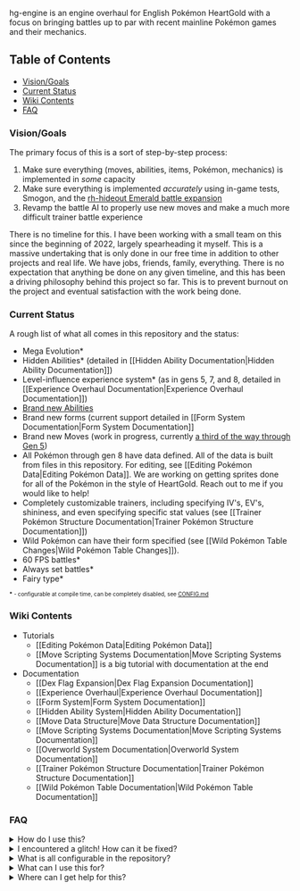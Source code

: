 hg-engine is an engine overhaul for English Pokémon HeartGold with a focus on bringing battles up to par with recent mainline Pokémon games and their mechanics.  

## Table of Contents

- [Vision/Goals](#visiongoals)
- [Current Status](#current-status)
- [Wiki Contents](#wiki-contents)
- [FAQ](#faq)

### Vision/Goals
The primary focus of this is a sort of step-by-step process:

1) Make sure everything (moves, abilities, items, Pokémon, mechanics) is implemented in *some* capacity
2) Make sure everything is implemented *accurately* using in-game tests, Smogon, and the [rh-hideout Emerald battle expansion](https://github.com/rh-hideout/pokeemerald-expansion)
3) Revamp the battle AI to properly use new moves and make a much more difficult trainer battle experience

There is no timeline for this.  I have been working with a small team on this since the beginning of 2022, largely spearheading it myself.  This is a massive undertaking that is only done in our free time in addition to other projects and real life.  We have jobs, friends, family, everything.  There is no expectation that anything be done on any given timeline, and this has been a driving philosophy behind this project so far.  This is to prevent burnout on the project and eventual satisfaction with the work being done.

### Current Status
A rough list of what all comes in this repository and the status:
- Mega Evolution*
- Hidden Abilities* (detailed in [[Hidden Ability Documentation|Hidden Ability Documentation]])
- Level-influence experience system* (as in gens 5, 7, and 8, detailed in [[Experience Overhaul Documentation|Experience Overhaul Documentation]])
- [Brand new Abilities](https://github.com/users/BluRosie/projects/1)
- Brand new forms (current support detailed in [[Form System Documentation|Form System Documentation]]
- Brand new Moves (work in progress, currently [a third of the way through Gen 5](https://github.com/BluRosie/hg-engine/issues/17))
- All Pokémon through gen 8 have data defined.  All of the data is built from files in this repository.  For editing, see [[Editing Pokémon Data|Editing Pokémon Data]].  We are working on getting sprites done for all of the Pokémon in the style of HeartGold.  Reach out to me if you would like to help!
- Completely customizable trainers, including specifying IV's, EV's, shininess, and even specifying specific stat values (see [[Trainer Pokémon Structure Documentation|Trainer Pokémon Structure Documentation]])
- Wild Pokémon can have their form specified (see [[Wild Pokémon Table Changes|Wild Pokémon Table Changes]]).
- 60 FPS battles*
- Always set battles*
- Fairy type*

<sup><sub><b>*</b> - configurable at compile time, can be completely disabled, see [CONFIG.md](https://github.com/BluRosie/hg-engine/blob/main/CONFIG.md)</sub></sup>

### Wiki Contents

- Tutorials
  - [[Editing Pokémon Data|Editing Pokémon Data]]
  - [[Move Scripting Systems Documentation|Move Scripting Systems Documentation]] is a big tutorial with documentation at the end
- Documentation
  - [[Dex Flag Expansion|Dex Flag Expansion Documentation]]
  - [[Experience Overhaul|Experience Overhaul Documentation]]
  - [[Form System|Form System Documentation]]
  - [[Hidden Ability System|Hidden Ability Documentation]]
  - [[Move Data Structure|Move Data Structure Documentation]]
  - [[Move Scripting Systems Documentation|Move Scripting Systems Documentation]]
  - [[Overworld System Documentation|Overworld System Documentation]]
  - [[Trainer Pokémon Structure Documentation|Trainer Pokémon Structure Documentation]]
  - [[Wild Pokémon Table Documentation|Wild Pokémon Table Documentation]]


### FAQ
<details>
<summary>How do I use this?</summary>
<br>

Read the [README from the repository](https://github.com/BluRosie/hg-engine/blob/main/README.md).  This goes through how to install it from a fresh install of Windows, Debian Linux, and MacOS.  If you are capable of building the [CFRU](https://github.com/Skeli789/Complete-Fire-Red-Upgrade), you are capable of building this.
</details>

<details>
<summary>I encountered a glitch!  How can it be fixed?</summary>
<br>

Please create an issue on the [Github Issues page](https://github.com/BluRosie/hg-engine/issues/).  This should detail reproduction steps and, if you're the best bug reporter ever, include a save file or a save state so that we can easily reproduce it.
</details>

<details>
<summary>What is all configurable in the repository?</summary>
<br>

See [CONFIG.md](https://github.com/BluRosie/hg-engine/blob/main/CONFIG.md).
</details>

<details>
<summary>What can I use this for?</summary>
<br>

You are free to use this for your own hacks as you please with slight restriction.

The only restriction that I have is similar to the CFRU's only restriction:

ROM Hacking is a hobby.  Without my express permission, please do not use this repository or the code within it as part of a project that results in any sort of financial gain that isn't *completely avoidable* by the people that want to play the game in its most recent form.

That is to say, if you want to have Ko-Fi donations for your work or whatever, then feel free to do so.  However, *a reward for donation can not be a version of the game that is not publicly accessible without the donation having occurred*.  I think it is reasonable to ask for truly optional donations that are for your work and not the code from this repository.  A publicly accessible patch should be available for the ROM Hack in question that does not require the donation to unlock anything.

This includes optional donations, streamer-tailored hacks, whatever.  There is a drastic increase lately in streamers essentially paying modding figures to make mods for content and it has debilitated XY, Breath of the Wild, BDSP, and Super Mario Odyssey to be limited to a small team of workers that would rather be exclusive with their findings to ensure that they have a continuous stream of revenue from streamers looking to make content.
</details>

<details>
<summary>Where can I get help for this?</summary>
<br>

First, check [[Troubleshooting|Troubleshooting]] and see if your problem is there and the directions there help you out.

From there, join the [Kingdom of DS Hacking Discord server](https://discord.gg/zAtqJDW2jC).  Read the rules there and make sure you're comfortable in the 11-minute anti-spam probationary period that every new join goes through in that server.  Once you get access, head over to `#hg-feature-expansions` and ask there.  *Please do not reask your question*.  It will be addressed if possible.
</details>
